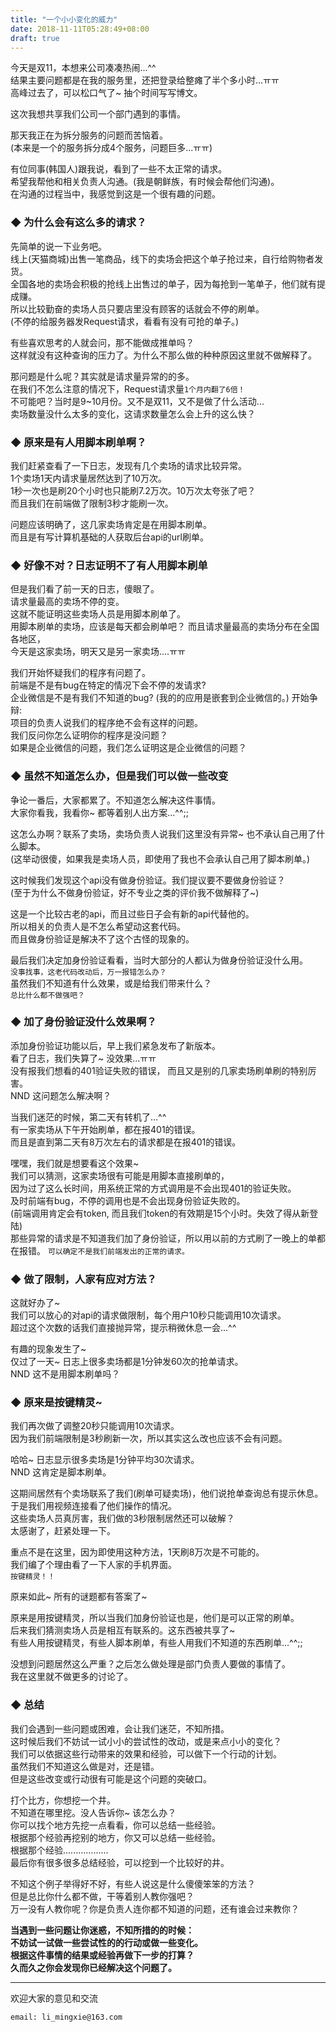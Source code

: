 ```yaml
---
title: "一个小小变化的威力"
date: 2018-11-11T05:28:49+08:00
draft: true
---
```


今天是双11，本想来公司凑凑热闹...^^  
结果主要问题都是在我的服务里，还把登录给整瘫了半个多小时...ㅠㅠ  
高峰过去了，可以松口气了~ 抽个时间写写博文。

这次我想共享我们公司一个部门遇到的事情。  

那天我正在为拆分服务的问题而苦恼着。  
(本来是一个的服务拆分成4个服务，问题巨多...ㅠㅠ)

有位同事(韩国人)跟我说，看到了一些不太正常的请求。    
希望我帮他和相关负责人沟通。(我是朝鲜族，有时候会帮他们沟通)。  
在沟通的过程当中，我感觉到这是一个很有趣的问题。  

### **◆ 为什么会有这么多的请求？**  
先简单的说一下业务吧。  
线上(天猫商城)出售一笔商品，线下的卖场会把这个单子抢过来，自行给购物者发货。  
全国各地的卖场会积极的抢线上出售过的单子，因为每抢到一笔单子，他们就有提成赚。  
所以比较勤奋的卖场人员只要店里没有顾客的话就会不停的刷单。  
(不停的给服务器发Request请求，看看有没有可抢的单子。)    

有些喜欢思考的人就会问，那不能做成推单吗？  
这样就没有这种查询的压力了。为什么不那么做的种种原因这里就不做解释了。  

那问题是什么呢？其实就是请求量异常的的多。  
在我们不怎么注意的情况下，Request请求量`1个月内翻了6倍！`  
不可能吧？当时是9~10月份。又不是双11，又不是做了什么活动...  
卖场数量没什么太多的变化，这请求数量怎么会上升的这么快？  


### **◆ 原来是有人用脚本刷单啊？**  
我们赶紧查看了一下日志，发现有几个卖场的请求比较异常。  
1个卖场1天内请求量居然达到了10万次。  
1秒一次也是刷20个小时也只能刷7.2万次。10万次太夸张了吧？  
而且我们在前端做了限制3秒才能刷一次。  

问题应该明确了，这几家卖场肯定是在用脚本刷单。  
而且是有写计算机基础的人获取后台api的url刷单。  

### **◆ 好像不对？日志证明不了有人用脚本刷单** 
但是我们看了前一天的日志，傻眼了。  
请求量最高的卖场不停的变。  
这就不能证明这些卖场人员是用脚本刷单了。  
用脚本刷单的卖场，应该是每天都会刷单吧？
而且请求量最高的卖场分布在全国各地区，  
今天是这家卖场，明天又是另一家卖场....ㅠㅠ

我们开始怀疑我们的程序有问题了。  
前端是不是有bug在特定的情况下会不停的发请求?  
企业微信是不是有我们不知道的bug?
(我的的应用是嵌套到企业微信的。)
开始争辩:  
项目的负责人说我们的程序绝不会有这样的问题。  
我们反问你怎么证明你的程序是没问题？  
如果是企业微信的问题，我们怎么证明这是企业微信的问题？

### **◆ 虽然不知道怎么办，但是我们可以做一些改变** 
争论一番后，大家都累了。不知道怎么解决这件事情。  
大家你看我，我看你~ 都等着别人出方案...^^;;  

这怎么办啊？联系了卖场，卖场负责人说我们这里没有异常~ 也不承认自己用了什么脚本。  
(这举动很傻，如果我是卖场人员，即使用了我也不会承认自己用了脚本刷单。)  

这时候我们发现这个api没有做身份验证。我们提议要不要做身份验证？   
(至于为什么不做身份验证，好不专业之类的评价我不做解释了~)  

这是一个比较古老的api，而且过些日子会有新的api代替他的。  
所以相关的负责人是不怎么希望动这套代码。  
而且做身份验证是解决不了这个古怪的现象的。  

最后我们决定加身份验证看看，当时大部分的人都认为做身份验证没什么用。  
`没事找事，这老代码改动后，万一报错怎么办？`   
虽然我们不知道有什么效果，或是给我们带来什么？  
`总比什么都不做强吧？`  

### **◆ 加了身份验证没什么效果啊？**
添加身份验证功能以后，早上我们紧急发布了新版本。  
看了日志，我们失算了~ 没效果...ㅠㅠ   
没有报我们想看的401验证失败的错误，
而且又是别的几家卖场刷单刷的特别厉害。   
NND 这问题怎么解决啊？  

当我们迷茫的时候，第二天有转机了...^^  
有一家卖场从下午开始刷单，都在报401的错误。   
而且是直到第二天有8万次左右的请求都是在报401的错误。  

嘿嘿，我们就是想要看这个效果~  
我们可以猜测，这家卖场很有可能是用脚本直接刷单的，  
因为过了这么长时间，用系统正常的方式调用是不会出现401的验证失败。  
及时前端有bug，不停的调用也是不会出现身份验证失败的。  
(前端调用肯定会有token, 而且我们token的有效期是15个小时。失效了得从新登陆)  
那些异常的请求是不知道我们加了身份验证，所以用以前的方式刷了一晚上的单都在报错。
`可以确定不是我们前端发出的正常的请求。`  

### **◆ 做了限制，人家有应对方法？**
这就好办了~    
我们可以放心的对api的请求做限制，每个用户10秒只能调用10次请求。  
超过这个次数的话我们直接抛异常，提示稍微休息一会...^^   

有趣的现象发生了~  
仅过了一天~ 日志上很多卖场都是1分钟发60次的抢单请求。  
NND 这不是用脚本刷单吗？  

### **◆ 原来是按键精灵~**
我们再次做了调整20秒只能调用10次请求。  
因为我们前端限制是3秒刷新一次，所以其实这么改也应该不会有问题。  

哈哈~ 日志显示很多卖场是1分钟平均30次请求。  
NND 这肯定是脚本刷单。  

这期间居然有个卖场联系了我们(刷单可疑卖场)，他们说抢单查询总有提示休息。  
于是我们用视频连接看了他们操作的情况。  
这些卖场人员真厉害，我们做的3秒限制居然还可以破解？  
太感谢了，赶紧处理一下。  

重点不是在这里，因为即使用这种方法，1天刷8万次是不可能的。    
我们编了个理由看了一下人家的手机界面。  
`按键精灵！！`  

原来如此~ 所有的谜题都有答案了~  

原来是用按键精灵，所以当我们加身份验证也是，他们是可以正常的刷单。  
后来我们猜测卖场人员是相互有联系的。这东西被共享了~  
有些人用按键精灵，有些人脚本刷单，有些人用我们不知道的东西刷单...^^;;  
 
没想到问题居然这么严重？之后怎么做处理是部门负责人要做的事情了。  
我在这里就不做更多的讨论了。   

### **◆ 总结**  
我们会遇到一些问题或困难，会让我们迷茫，不知所措。  
这时候后我们不妨试一试小小的尝试性的改动，或是来点小小的变化？  
我们可以依据这些行动带来的效果和经验，可以做下一个行动的计划。  
虽然我们不知道这么做是对，还是错。  
但是这些改变或行动很有可能是这个问题的突破口。  

打个比方，你想挖一个井。  
不知道在哪里挖。没人告诉你~ 该怎么办？   
你可以找个地方先挖一点看看，你可以总结一些经验。  
根据那个经验再挖别的地方，你又可以总结一些经验。  
根据那个经验..................  
最后你有很多很多总结经验，可以挖到一个比较好的井。  

不知这个例子举得好不好，有些人说这是什么傻傻笨笨的方法？  
但是总比你什么都不做，干等着别人教你强吧？  
万一没有人教你呢？你是负责人连你都不知道的问题，还有谁会过来教你？  

**当遇到一些问题让你迷惑，不知所措的的时候：**  
**不妨试一试做一些尝试性的的行动或做一些变化。**  
**根据这件事情的结果或经验再做下一步的打算？**  
**久而久之你会发现你已经解决这个问题了。**

----------------------------------------------
欢迎大家的意见和交流

`email: li_mingxie@163.com`